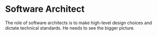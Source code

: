 # Software Architect
The role of software architects is to make high-level design choices and dictate technical standards. He needs to see the bigger picture.